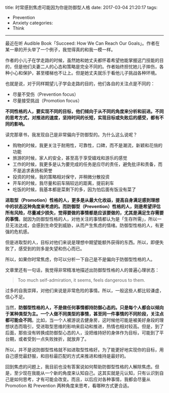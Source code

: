 title: 时常感到焦虑可能因为你是防御型人格
date: 2017-03-04 21:20:17
tags:
  - Prevention
  - Anxiety
categories:
  - Think
---

最近在听 Audible Book「Succeed: How We Can Reach Our Goals」。作者在某一章的开头举了一个例子，我觉得真的和我一模一样。

作者的小儿子在学走路的时候，虽然她和她丈夫都怀着希望他能掌握这门技能的目的，但是他们夫妻二人的心态和策略是完全不同的。作者始终担忧她儿子摔伤，各种小心和保护，甚至楼梯也不让上。但是她丈夫就乐于看他儿子挑战各种环境。

也就是说，对于同样期望儿子学会走路的目的，他们各自的关注点是不同的：

* 尽量不受伤（Prevention focus）  
* 尽量接受挑战（Promotion focus）  

**不同性格的人，要实现不同的目标，他们倾向于从不同的角度来分析和前进。不同的思考方式，对推进的速度，坚持时间的长短，实现目标或失败后的感受，都有不同的影响。**

读完那章书，我发现自己是非常偏向于防御型的。为什么这么说呢？

* 购物的时候，我更关注于耐用性，可靠性，口碑，而不是潮流，新颖和花俏的功能  
* 旅游的时候，家人的安全，甚至高于享受嬉戏和游乐的感觉  
* 工作的时候，我更多是认为要完成的任务是应尽的责任，避免批评和责备，而不是追求表扬和荣誉  
* 投资的时候，我的策略相对保守，并稍微分散投资  
* 开车的时候，我尽量和前车隔较远的距离，提前刹车  
* 吃饭的时候，我基本都是菜剩下的多，因为怕后面有饭没有菜了  

**进取型（Promotion）性格的人，更多是从最大化收益，提高自身满足感到理想中的状态这种角度来考虑的。而防御型（Prevention）性格的人，则是希望评估所有风险，尽量减少损失，觉得要做的事情都是应该要做的，尤其是满足生存需要的事情**。就因为防御型性格的人，对他关注的事情都认为是「生存所需」，所以一旦无法达成，会感到生命受到威胁，从而产生焦虑的情绪。防御型性格的人，有更强的危机感。

但是进取型的人，目标对他们来说是理想中期望能额外获得的东西。所以，即便失败了，感受到的则多是失望和伤心而已。

所以，如果你时常焦虑，你可以分析一下自己是不是偏向于防御型性格的人。

文章里还有一句话，我觉得非常精准地描述出防御型性格的人的普遍心理状态：

>Too much self-admiration, it seems, feels dangerous to them.

过多的自我崇拜，对他们来说是非常危险的事情。所以，一般这些人都比较谦虚，信心不足。

当然，**防御型性格的人，不是做任何事情都持防御心态的。只是每个人都会以倾向于某种类型为主。一个人做不同类型的事情，甚至同一件事情的不同阶段，关注点都可能会不同**。比如，当一个人被游说去健身房，这时候他可能是被美好身段的理想状态而吸引，受进取型思维的影响来启动和推进，热情也相对较高。但是，到了后面，那些没有转换成防御型心态的人，没把维持好的身体作为目标，可能到了平台期，或者受到一点失败挫折，就放弃了。

所以，并不是说防御型性格就不如进取型性格好。为了能更好地实现你的目标，用自己感觉最舒服，和目标最匹配的方式来推进和维持是最好的。

回到焦虑的问题上，我目前也没有答案说如何帮助防御型性格的人解除焦虑。但是，至少现在我能从一个新的角度来认知自己。这其实就是元认知，只有认识到自己是如何思考，才有可能会改变。而且，以后应对各种事情，我都会尽量从 Promotion 和 Prevention 两种角度来思考，看哪种方式更合适。
